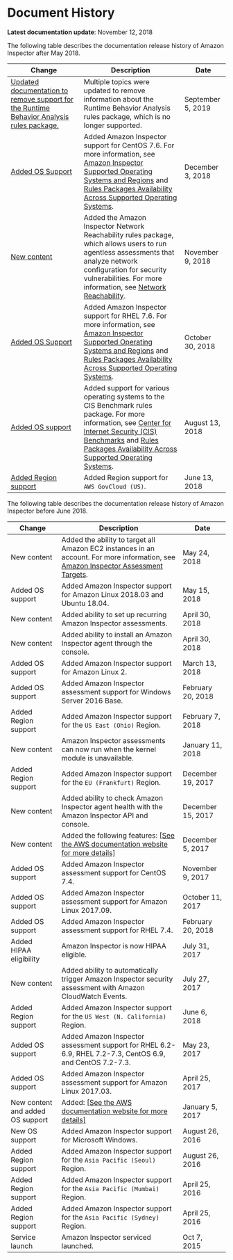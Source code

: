 # Document History<a name="document-history"></a>

**Latest documentation update**: November 12, 2018

The following table describes the documentation release history of Amazon Inspector after May 2018\.

| Change | Description | Date | 
| --- |--- |--- |
| [Updated documentation to remove support for the Runtime Behavior Analysis rules package\.](#document-history) | Multiple topics were updated to remove information about the Runtime Behavior Analysis rules package, which is no longer supported\. | September 5, 2019 | 
| [Added OS Support](#document-history) | Added Amazon Inspector support for CentOS 7\.6\. For more information, see [Amazon Inspector Supported Operating Systems and Regions](https://docs.aws.amazon.com/inspector/latest/userguide/inspector_supported_os_regions.html) and [Rules Packages Availability Across Supported Operating Systems](https://docs.aws.amazon.com/inspector/latest/userguide/inspector_rule-packages_across_os.html)\. | December 3, 2018 | 
| [New content](#document-history) | Added the Amazon Inspector Network Reachability rules package, which allows users to run agentless assessments that analyze network configuration for security vulnerabilities\. For more information, see [Network Reachability](https://docs.aws.amazon.com/inspector/latest/userguide/inspector_network-reachability.html)\. | November 9, 2018 | 
| [Added OS Support](#document-history) | Added Amazon Inspector support for RHEL 7\.6\. For more information, see [Amazon Inspector Supported Operating Systems and Regions](https://docs.aws.amazon.com/inspector/latest/userguide/inspector_supported_os_regions.html) and [Rules Packages Availability Across Supported Operating Systems](https://docs.aws.amazon.com/inspector/latest/userguide/inspector_rule-packages_across_os.html)\. | October 30, 2018 | 
| [Added OS support](#document-history) | Added support for various operating systems to the CIS Benchmark rules package\. For more information, see [Center for Internet Security \(CIS\) Benchmarks](https://docs.aws.amazon.com/inspector/latest/userguide/inspector_cis.html) and [Rules Packages Availability Across Supported Operating Systems](https://docs.aws.amazon.com/inspector/latest/userguide/inspector_rule-packages_across_os.html)\. | August 13, 2018 | 
| [Added Region support](#document-history) | Added Region support for `AWS GovCloud (US)`\. | June 13, 2018 | 

The following table describes the documentation release history of Amazon Inspector before June 2018\.


| Change | Description | Date | 
| --- | --- | --- | 
| New content |  Added the ability to target all Amazon EC2 instances in an account\. For more information, see [Amazon Inspector Assessment Targets](inspector_applications.md)\.   | May 24, 2018 | 
| Added OS support |  Added Amazon Inspector support for Amazon Linux 2018\.03 and Ubuntu 18\.04\.  | May 15, 2018 | 
| New content |  Added ability to set up recurring Amazon Inspector assessments\.  | April 30, 2018 | 
| New content |  Added ability to install an Amazon Inspector agent through the console\.  | April 30, 2018 | 
| Added OS support |  Added Amazon Inspector support for Amazon Linux 2\.  | March 13, 2018 | 
| Added OS support |  Added Amazon Inspector assessment support for Windows Server 2016 Base\.  | February 20, 2018 | 
| Added Region support |  Added Amazon Inspector support for the `US East (Ohio)` Region\.  | February 7, 2018 | 
| New content |  Amazon Inspector assessments can now run when the kernel module is unavailable\.  | January 11, 2018 | 
| Added Region support |  Added Amazon Inspector support for the `EU (Frankfurt)` Region\.  | December 19, 2017 | 
| New content |  Added ability to check Amazon Inspector agent health with the Amazon Inspector API and console\.  | December 15, 2017 | 
| New content |  Added the following features: [\[See the AWS documentation website for more details\]](http://docs.aws.amazon.com/inspector/latest/userguide/document-history.html)  | December 5, 2017 | 
| Added OS support |  Added Amazon Inspector assessment support for CentOS 7\.4\.  | November 9, 2017 | 
| Added OS support |  Added Amazon Inspector assessment support for Amazon Linux 2017\.09\.  | October 11, 2017 | 
| Added OS support |  Added Amazon Inspector assessment support for RHEL 7\.4\.  | February 20, 2018 | 
| Added HIPAA eligibility |  Amazon Inspector is now HIPAA eligible\.  | July 31, 2017 | 
| New content |  Added ability to automatically trigger Amazon Inspector security assessment with Amazon CloudWatch Events\.  | July 27, 2017 | 
| Added Region support |  Added Amazon Inspector support for the `US West (N. California)` Region\.  | June 6, 2018 | 
| Added OS support |  Added Amazon Inspector assessment support for RHEL 6\.2\-6\.9, RHEL 7\.2\-7\.3, CentOS 6\.9, and CentOS 7\.2\-7\.3\.  | May 23, 2017 | 
| Added OS support |  Added Amazon Inspector assessment support for Amazon Linux 2017\.03\.  | April 25, 2017 | 
| New content and added OS support |  Added:  [\[See the AWS documentation website for more details\]](http://docs.aws.amazon.com/inspector/latest/userguide/document-history.html)  | January 5, 2017 | 
| New OS support |  Added Amazon Inspector support for Microsoft Windows\.  | August 26, 2016 | 
| Added Region support |  Added Amazon Inspector support for the `Asia Pacific (Seoul)` Region\.  | August 26, 2016 | 
| Added Region support |  Added Amazon Inspector support for the `Asia Pacific (Mumbai)` Region\.  | April 25, 2016 | 
| Added Region support |  Added Amazon Inspector support for the `Asia Pacific (Sydney)` Region\.   | April 25, 2016 | 
| Service launch |  Amazon Inspector serviced launched\.  | Oct 7, 2015 | 